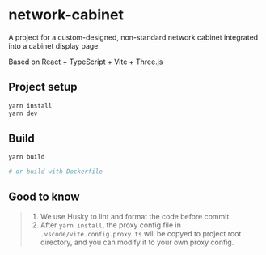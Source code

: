 # network-cabinet

A project for a custom-designed, non-standard network cabinet integrated into a cabinet display page.

Based on React + TypeScript + Vite + Three.js

## Project setup

```bash
yarn install
yarn dev
```

## Build

```bash
yarn build

# or build with Dockerfile
```

## Good to know

> 1. We use Husky to lint and format the code before commit.
> 2. After `yarn install`, the proxy config file in `.vscode/vite.config.proxy.ts` will be copyed to project root directory, and you can modify it to your own proxy config.
